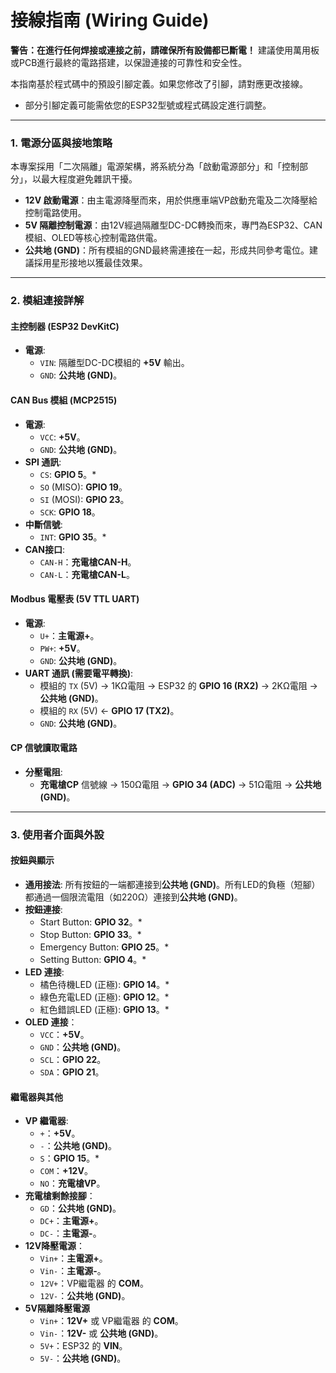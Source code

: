 # 接線指南 (Wiring Guide)

**警告：在進行任何焊接或連接之前，請確保所有設備都已斷電！** 
建議使用萬用板或PCB進行最終的電路搭建，以保證連接的可靠性和安全性。

本指南基於程式碼中的預設引腳定義。如果您修改了引腳，請對應更改接線。
* 部分引腳定義可能需依您的ESP32型號或程式碼設定進行調整。

---

### 1. 電源分區與接地策略

本專案採用「二次隔離」電源架構，將系統分為「啟動電源部分」和「控制部分」，以最大程度避免雜訊干擾。

*   **12V 啟動電源**：由主電源降壓而來，用於供應車端VP啟動充電及二次降壓給控制電路使用。
*   **5V 隔離控制電源**：由12V經過隔離型DC-DC轉換而來，專門為ESP32、CAN模組、OLED等核心控制電路供電。
*   **公共地 (GND)**：所有模組的GND最終需連接在一起，形成共同參考電位。建議採用星形接地以獲最佳效果。

---

### 2. 模組連接詳解

#### 主控制器 (ESP32 DevKitC)
*   **電源**:
    *   `VIN`: 隔離型DC-DC模組的 **+5V** 輸出。
    *   `GND`: **公共地 (GND)**。

#### CAN Bus 模組 (MCP2515)
*   **電源**:
    *   `VCC`: **+5V**。
    *   `GND`: **公共地 (GND)**。
*   **SPI 通訊**:
    *   `CS`: **GPIO 5**。*
    *   `SO` (MISO): **GPIO 19**。
    *   `SI` (MOSI): **GPIO 23**。
    *   `SCK`: **GPIO 18**。
*   **中斷信號**:
    *   `INT`: **GPIO 35**。*
*   **CAN接口**:
    *   `CAN-H`：**充電槍CAN-H**。
    *   `CAN-L`：**充電槍CAN-L**。

#### Modbus 電壓表 (5V TTL UART)
*   **電源**:
    *   `U+`：**主電源+**。
    *   `PW+`: **+5V**。
    *   `GND`: **公共地 (GND)**。
*   **UART 通訊 (需要電平轉換)**:
    *   模組的 `TX` (5V) -> 1KΩ電阻 -> ESP32 的 **GPIO 16 (RX2)** -> 2KΩ電阻 -> **公共地 (GND)**。
    *   模組的 `RX` (5V) <- **GPIO 17 (TX2)**。
    *   `GND`: **公共地 (GND)**。
   

#### CP 信號讀取電路
*   **分壓電阻**:
    *   **充電槍CP** 信號線 -> 150Ω電阻 -> **GPIO 34 (ADC)** -> 51Ω電阻 -> **公共地 (GND)**。

---

### 3. 使用者介面與外設

#### 按鈕與顯示
*   **通用接法**: 所有按鈕的一端都連接到**公共地 (GND)**。所有LED的負極（短腳）都通過一個限流電阻（如220Ω）連接到**公共地 (GND)**。
*   **按鈕連接**:
    *   Start Button: **GPIO 32**。*
    *   Stop Button: **GPIO 33**。*
    *   Emergency Button: **GPIO 25**。*
    *   Setting Button: **GPIO 4**。*
*   **LED 連接**:
    *   橘色待機LED (正極): **GPIO 14**。*
    *   綠色充電LED (正極): **GPIO 12**。*
    *   紅色錯誤LED (正極): **GPIO 13**。*
*   **OLED 連接**：
    *   `VCC`：**+5V**。
    *   `GND`：**公共地 (GND)**。
    *   `SCL`：**GPIO 22**。
    *   `SDA`：**GPIO 21**。

#### 繼電器與其他
*   **VP 繼電器**:
    *   `+`：**+5V**。
    *   `-`：**公共地 (GND)**。
    *   `S`：**GPIO 15**。*
    *   `COM`：**+12V**。
    *   `NO`：**充電槍VP**。
*   **充電槍剩餘接腳**：
    *    `GD`：**公共地 (GND)**。
    *    `DC+`：**主電源+**。
    *    `DC-`：**主電源-**。
*   **12V降壓電源**：
    *    `Vin+`：**主電源+**。
    *    `Vin-`：**主電源-**。
    *    `12V+`：VP繼電器 的 **COM**。
    *    `12V-`：**公共地 (GND)**。
*   **5V隔離降壓電源**
    *    `Vin+`：**12V+** 或 VP繼電器 的 **COM**。
    *    `Vin-`：**12V-** 或 **公共地 (GND)**。
    *    `5V+`：ESP32 的 **VIN**。
    *    `5V-`：**公共地 (GND)**。

